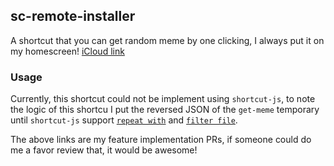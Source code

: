 ## sc-remote-installer

A shortcut that you can get random meme by one clicking, I always put it on my homescreen!
[iCloud link](https://www.icloud.com/shortcuts/398557f192b24363b7c2b256d38f7d9b)

### Usage

Currently, this shortcut could not be implement using `shortcut-js`, to note the logic of this shortcu I put the reversed JSON of the `get-meme` temporary until `shortcut-js` support [`repeat with`](https://github.com/joshfarrant/shortcuts-js/pull/371) and [`filter file`](https://github.com/joshfarrant/shortcuts-js/pull/372).

The above links are my feature implementation PRs, if someone could do me a favor review that, it would be awesome!
